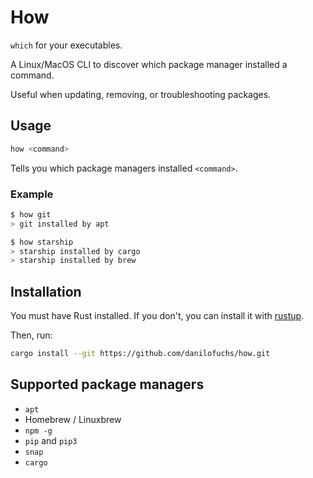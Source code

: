 # How

`which` for your executables.

A Linux/MacOS CLI to discover which package manager installed a command.

Useful when updating, removing, or troubleshooting packages.

## Usage

```sh
how <command>
```

Tells you which package managers installed `<command>`.

### Example

```sh
$ how git
> git installed by apt
```

```sh
$ how starship
> starship installed by cargo
> starship installed by brew
```

## Installation

You must have Rust installed. If you don't, you can install it with [rustup](https://rustup.rs/).

Then, run:

```sh
cargo install --git https://github.com/danilofuchs/how.git
```

## Supported package managers

- `apt`
- Homebrew / Linuxbrew
- `npm -g`
- `pip` and `pip3`
- `snap`
  <!-- - `flatpak` -->
- `cargo`
  <!-- - Bash aliases -->
  <!-- - Zsh aliases -->
  <!-- - asdf -->
